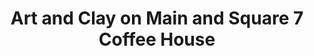 ---
title: "Art and Clay on Main and Square 7 Coffee House"
url: /lancaster/art-and-clay-on-main-and-square-7-coffee-house/
shop: coffee
---